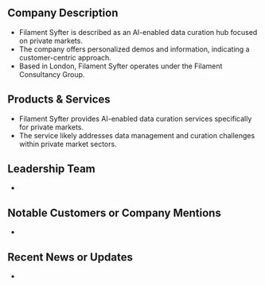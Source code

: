 ## Company Description

- Filament Syfter is described as an AI-enabled data curation hub focused on private markets.
- The company offers personalized demos and information, indicating a customer-centric approach.
- Based in London, Filament Syfter operates under the Filament Consultancy Group.

## Products & Services

- Filament Syfter provides AI-enabled data curation services specifically for private markets.
- The service likely addresses data management and curation challenges within private market sectors.

## Leadership Team

- 

## Notable Customers or Company Mentions

- 

## Recent News or Updates

-